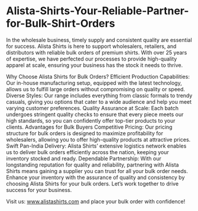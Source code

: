 # Alista-Shirts-Your-Reliable-Partner-for-Bulk-Shirt-Orders
In the wholesale business, timely supply and consistent quality are essential for success. Alista Shirts is here to support wholesalers, retailers, and distributors with reliable bulk orders of premium shirts. With over 25 years of expertise, we have perfected our processes to provide high-quality apparel at scale, ensuring your business has the stock it needs to thrive.

Why Choose Alista Shirts for Bulk Orders?
Efficient Production Capabilities: Our in-house manufacturing setup, equipped with the latest technology, allows us to fulfill large orders without compromising on quality or speed.
Diverse Styles: Our range includes everything from classic formals to trendy casuals, giving you options that cater to a wide audience and help you meet varying customer preferences.
Quality Assurance at Scale: Each batch undergoes stringent quality checks to ensure that every piece meets our high standards, so you can confidently offer top-tier products to your clients.
Advantages for Bulk Buyers
Competitive Pricing: Our pricing structure for bulk orders is designed to maximize profitability for wholesalers, allowing you to offer high-quality products at attractive prices.
Swift Pan-India Delivery: Alista Shirts’ extensive logistics network enables us to deliver bulk orders efficiently across the nation, keeping your inventory stocked and ready.
Dependable Partnership: With our longstanding reputation for quality and reliability, partnering with Alista Shirts means gaining a supplier you can trust for all your bulk order needs.
Enhance your inventory with the assurance of quality and consistency by choosing Alista Shirts for your bulk orders. Let’s work together to drive success for your business.

Visit us: www.alistashirts.com and place your bulk order with confidence!
